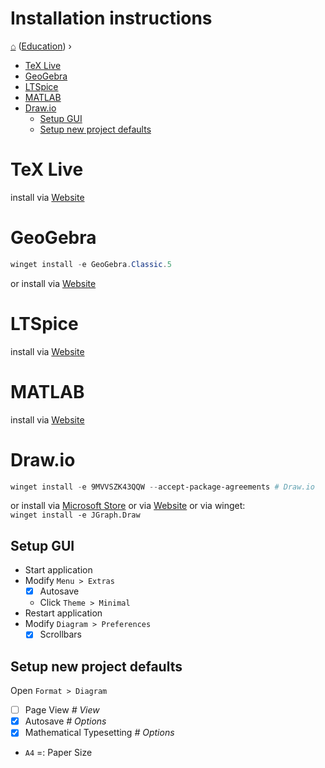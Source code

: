 <h1> Installation instructions </h1>

[⌂](../README.md) ([Education](../README.md#education)) ›

- [TeX Live](#tex-live)
- [GeoGebra](#geogebra)
- [LTSpice](#ltspice)
- [MATLAB](#matlab)
- [Draw.io](#drawio)
  - [Setup GUI](#setup-gui)
  - [Setup new project defaults](#setup-new-project-defaults)

# TeX Live

install via [Website](https://mirror.ctan.org/systems/texlive/tlnet/install-tl-windows.exe)


# GeoGebra

```powershell
winget install -e GeoGebra.Classic.5
```

or install via [Website](https://download.geogebra.org/package/win)


# LTSpice

install via [Website](https://ltspice.analog.com/software/LTspice64.exe)


# MATLAB

install via [Website](https://www.mathworks.com/academia/tah-portal/tu-berlin-31461245.html)


# Draw.io

```powershell
winget install -e 9MVVSZK43QQW --accept-package-agreements # Draw.io
```

or install via  [Microsoft Store](https://microsoft.com/store/apps/9MVVSZK43QQW) or via [Website](https://github.com/jgraph/drawio-desktop/releases/latest) or via winget:  
`winget install -e JGraph.Draw`

## Setup GUI
- Start application
- Modify `Menu > Extras`
  - [x] Autosave
  - Click `Theme > Minimal`
- Restart application
- Modify `Diagram > Preferences`
  - [x] Scrollbars

## Setup new project defaults
Open `Format > Diagram`
- [ ] Page View _# View_
- [x] Autosave _# Options_
- [x] Mathematical Typesetting _# Options_
- `A4` =: Paper Size